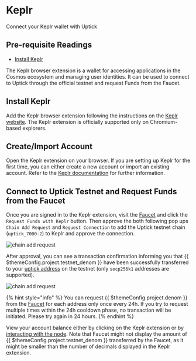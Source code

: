# Keplr

Connect your Keplr wallet with Uptick

## Pre-requisite Readings

* [Install Keplr](https://www.keplr.app/)

The Keplr browser extension is a wallet for accessing applications in the Cosmos ecosystem and managing user identities. It can be used to connect to Uptick through the official testnet and request Funds from the Faucet.

## Install Keplr

Add the Keplr browser extension following the instructions on the [Keplr website](https://www.keplr.app/). The Keplr extension is officially supported only on Chromium-based explorers.

## Create/Import Account

Open the Keplr extension on your browser. If you are setting up Keplr for the first time, you can either create a new account or import an existing account. Refer to the [Keplr documentation](https://keplr.crunch.help/getting-started) for further information.

## Connect to Uptick Testnet and Request Funds from the Faucet

Once you are signed in to the Keplr extension, visit the [Faucet](https://faucet.uptick.org/) and click the `Request Funds with Keplr` button. Then approve the both following pop ups `Chain Add Request` and `Request Connection` to add the Uptick testnet chain (`uptick_7000-2`) to Keplr and approve the connection.

![chain add request](../../.gitbook/assets/keplr\_approve\_chain.png)

After approval, you can see a transaction confirmation informing you that \{{ $themeConfig.project.testnet\_denom \}} have been successfully transferred to your [uptick address](../../readme/basics/accounts.md#address-formats-for-clients) on the testnet (only `secp256k1` addresses are supported).

![chain add request](../../.gitbook/assets/keplr\_transaction.png)

{% hint style="info" %}
You can request \{{ $themeConfig.project.denom \}} from the [Faucet](../../testnet/faucet.md) for each address only once every 24h. If you try to request multiple times within the 24h cooldown phase, no transaction will be initiated. Please try again in 24 hours.
{% endhint %}

View your account balance either by clicking on the Keplr extension or by [interacting with the node](../../readme/quickstart/interact\_node.md). Note that Faucet might not display the amount of \{{ $themeConfig.project.testnet\_denom \}} transferred by the Faucet, as it might be smaller than the number of decimals displayed in the Keplr extension.
